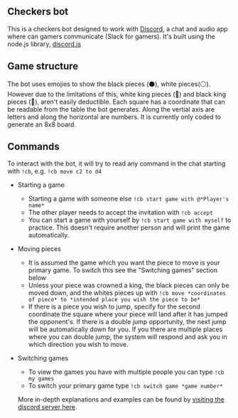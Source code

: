 ## Checkers bot
This is a checkers bot designed to work with [Discord](https://discordapp.com/), a chat and audio app where can gamers communicate (Slack for gamers).
It's built using the node.js library, [discord.js](https://discord.js.org/)

## Game structure
The bot uses emojies to show the black pieces (⚫), white pieces(⚪). However due to the limitations of this, white king pieces (🔵) and black king pieces (🔴), aren't easily deductible.
Each square has a coordinate that can be readable from the table the bot generates. Along the vertial axis are letters and along the horizontal are numbers. 
It is currently only coded to generate an 8x8 board.

## Commands
To interact with the bot, it will try to read any command in the chat starting with `!cb`, e.g. `!cb move c2 to d4`
* Starting a game
  * Starting a game with someone else `!cb start game with @*Player's name*`
  * The other player needs to accept the invitation with `!cb accept`
  * You can start a game with yourself by `!cb start game with myself` to practice. This doesn't require another person and will print the game automatically.
* Moving pieces
  * It is assumed the game which you want the piece to move is your primary game. To switch this see the "Switching games" section below
  * Unless your piece was crowned a king, the black pieces can only be moved down, and the whites pieces up with `!cb move *coordinates of piece* to *intended place you wish the piece to be*`
  * If there is a piece you wish to jump, specify for the second coordinate the square where your piece will land after it has jumped the opponent's. If there is a double jump opportunity, the next jump will be automatically down for you. If you there are multiple places where you can double jump, the system will respond and ask you in which direction you wish to move.
* Switching games
  * To view the games you have with multiple people you can type `!cb my games`
  * To switch your primary game type `!cb switch game *game number*`
  
  More in-depth explanations and examples can be found by [visiting the discord server here](https://discord.gg/Qbfqbxa).
